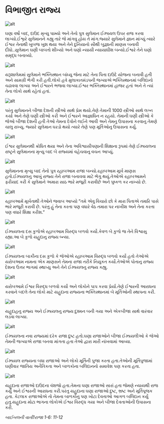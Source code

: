 # વિભાજીત રાજ્ય

![alt](https://cdn.door43.org/obs/jpg/360px/obs-en-18-01.jpg)

ઘણા વર્ષો બાદ, દાઉદ મૃત્યુ પામ્યો અને તેનો પુત્ર સુલેમાન ઈઝ્રાયલ ઉપર રાજ કરવા લાગ્યો.ઈશ્વ્રરે  સુલેમાનને કહ્યુ તારે જે માંગવુ હોય તે માંગ.જ્યારે સુલેમાને  જ્ઞાન માંગ્યું ત્યારે ઈશ્વર તેનાથી ખુબજ ખુશ થયા અને તેને દુનિયાનો સૌથી બુજ્ઞાની માણસ બનાવી દીધો..સુલેમાન ઘણી બાબતો શીખ્યો અને ઘણો ન્યાયી ન્યાયાધીશ બન્યો.ઈશ્વરે તેને ઘણો સમૃદ્ધ બનાવ્યો.

![alt](https://cdn.door43.org/obs/jpg/360px/obs-en-18-02.jpg)

યરૂશાલેમમાં સુલેમાને ભક્તિસ્થાન બાંધ્યુ જેના માટે તેના પિતા દાઉદે યોજના બનાવી હતી અને સામગ્રી ભેગી કરી હતી.લોકો હવે મુલાકાતમંડપની જગ્યાએ ભક્તિસ્થાનમાં બલિદાનો ચઢાવવા લાગ્યા અને ઈશ્વરને ભજવા લાગ્યા.ઈશ્વર ભક્તિસ્થાનમાં હાજર હતાં અને તે ત્યાં તેના લોકો સાથે રહેતાં હતાં.

![alt](https://cdn.door43.org/obs/jpg/360px/obs-en-18-03.jpg)

પરંતુ સુલેમાનને બીજા દેશની સ્ત્રીઓ સાથે પ્રેમ થયો.તેણે તેમાની 1000 સ્ત્રીઓ સાથે લગ્ન કર્યા અને તેણે ઘણી સ્ત્રીઓ કરી અને ઈશ્વરને આજ્ઞાધિન ન રહયો. તેમાની ઘણી સ્ત્રીઓ કે જેઓ બીજા દેશની હતી તેઓ તેમના દેવોને લઈને આવી અને તેમનુ ઉપાસના કરવાનુ તેમણે ચાલુ રાખ્યુ.             જ્યારે સુલેમાન ઘરડો થયો ત્યારે તેણે પણ મૂર્તિઓનુ ઉપાસના કર્યુ.

![alt](https://cdn.door43.org/obs/jpg/360px/obs-en-18-04.jpg)

ઈશ્વર સુલેમાનથી ક્રોધિત થયા અને તેના અવિશ્વાસીપણાની શિક્ષાના રૂપમાં તેણે ઈઝ્રાયલના રાષ્ટ્રને સુલેમાનના મૃત્યુ બાદ બે રાજ્યમાં વહેચવાનુ વચન આપ્યું.

![alt](https://cdn.door43.org/obs/jpg/360px/obs-en-18-05.jpg)

સુલેમાનના મૃત્યુ બાદ તેનો પુત્ર રહાબઆમ રાજા બન્યો.રહાબઆમ મૂર્ખ માણસ હતો.ઈઝ્રાયલનુ આખું રાજ્ય તેને રાજા બનાવવા માટે ભેગુ થયું.તેઓએ રહાબઆમને ફરીયાદ કરી કે સુલેમાને અમારા સાઠ ભારે મજૂરી કરાવીછે અને પુષ્કળ કર નાખ્યો છે.

![alt](https://cdn.door43.org/obs/jpg/360px/obs-en-18-06.jpg)

રહાબઆમેં મૂર્ખતાથી તેઓને જવાબ આપ્યો ”તમે એવુ વિચારો છો કે મારા પિતાએ તમારિ પાસે ભારે મજૂરી કરાવી છે. પરંતુ હું તેના કરતા પણ વધારે વેઠ તમારા પર નાખીશ અને તેના કરતા પણ વધારે શિક્ષા કરીશ.”

![alt](https://cdn.door43.org/obs/jpg/360px/obs-en-18-07.jpg)

ઈઝ્રાયલના દસ કુળોએ રહાબઆમ વિરુદ્ધ બળવો કર્યો.કેવળ બે કુળો જ તેને  વિશ્વાસુ રહ્યા.આ બે કુળો યહુદાનુ રાજ્ય બ્ન્યા.

![alt](https://cdn.door43.org/obs/jpg/360px/obs-en-18-08.jpg)

ઈઝ્રાયલના બાકીના દસ કુળો કે જેઓએ રહાબઆમ વિરુદ્ધ બળવો કર્યો હતો તેઓએ યરોબઆમ નામના એક માણસને તેમના રાજા તરીકે નિયુકત કર્યો.તેઓએ પોતાનુ રાજ્ય દેશના ઉત્તર ભાગમાં સ્થાપ્યુ અને તેને ઈઝ્રાયલનુ રાજ્ય કહ્યુ.

![alt](https://cdn.door43.org/obs/jpg/360px/obs-en-18-09.jpg)

યરોબઆમે ઈશ્વર વિરુદ્ધ બળવો કર્યો અને લોકોને પાપ કરવા પ્રેર્યા.તેણે ઈશ્વરની આરાધના કરવાને બદલે તેના લોકો માટે યહુદાના રાજ્યના ભક્તિસ્થાનમાં બે મૂર્તિઓની સ્થાપના કરી.

![alt](https://cdn.door43.org/obs/jpg/360px/obs-en-18-10.jpg)

યહુદાહનુ રાજ્ય અને ઈઝ્રાયલનુ રાજ્ય દુશ્મન બની ગયા અને એકબીજા સાથે વારંવાર લડવા લાગ્યા.

![alt](https://cdn.door43.org/obs/jpg/360px/obs-en-18-11.jpg)

ઈઝ્રાયલના નવા રાજ્યમાં દરેક રાજા દુષ્ટ હતો.ઘણા રાજાઓને બીજા ઈઝ્રાયલીઓ કે જેઓ તેમની જગ્યાએ રાજા બનવા માંગતા હતા તેઓ દ્વારા મારી નાંખવામાં આવ્યા.      

![alt](https://cdn.door43.org/obs/jpg/360px/obs-en-18-12.jpg)

ઈઝ્રાયલ રાજ્યના બધા રાજાઓ અને લોકો મૂર્તિની પુજા કરતા હતા.તેઓની મૂર્તિપુજામાં ઘણીવાર જાતિય અનૈતિકતા અને બાળકોના બલિદાનનો સમાવેશ પણ કરતા હતા.

![alt](https://cdn.door43.org/obs/jpg/360px/obs-en-18-13.jpg)

યહુદાના રાજાઓ દાઉદના વંશજો હતા.તેમના ઘણા રાજાઓ સારાં હતા જેમણે ન્યાયથી રાજ કર્યું અને ઈશ્વરની આરાધના કરી.પરંતુ યહુદાના ઘણા રાજાઓ દુષ્ટ, ભ્રષ્ટ અને મૂર્તિપૂજક હતા.    કેટલાક રાજાઓએ તો તેમના બાળકોનુ પણ ખોટા દેવતાઓ આગળ બલિદાન કર્યુ હતુ.યહુદાના મોટા ભાગના લોકોએ ઈશ્વર વિરુદ્ધ ગયા અને બીજા દેવતાઓની ઉપાસના કરી.

_બાઈબલની વાર્તા1રાજા 1-6: 11-12_